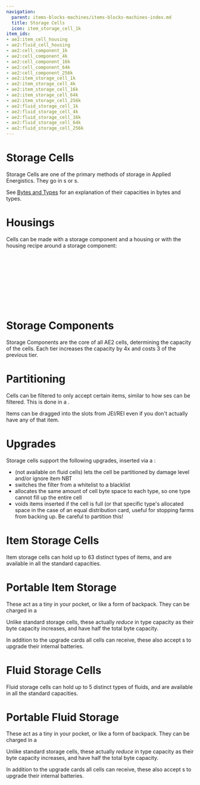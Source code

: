 ```yaml
---
navigation:
  parent: items-blocks-machines/items-blocks-machines-index.md
  title: Storage Cells
  icon: item_storage_cell_1k
item_ids:
- ae2:item_cell_housing
- ae2:fluid_cell_housing
- ae2:cell_component_1k
- ae2:cell_component_4k
- ae2:cell_component_16k
- ae2:cell_component_64k
- ae2:cell_component_256k
- ae2:item_storage_cell_1k
- ae2:item_storage_cell_4k
- ae2:item_storage_cell_16k
- ae2:item_storage_cell_64k
- ae2:item_storage_cell_256k
- ae2:fluid_storage_cell_1k
- ae2:fluid_storage_cell_4k
- ae2:fluid_storage_cell_16k
- ae2:fluid_storage_cell_64k
- ae2:fluid_storage_cell_256k
---
```

# Storage Cells

Storage Cells are one of the primary methods of storage in Applied Energistics. They go in <ItemLink id="drive" />s
or <ItemLink id="chest" />s.

See [Bytes and Types](../ae2-mechanics/bytes-and-types.md) for an explanation of their capacities in bytes and types.

# Housings

Cells can be made with a storage component and a housing or with the housing recipe around a storage component:

<Recipe id="network/cells/item_storage_cell_1k_storage" />
<Recipe id="network/cells/item_storage_cell_1k" />
<br/><br/><br/><br/><br/><br/><br/><br/>
<RecipeFor id="item_cell_housing" />
<RecipeFor id="fluid_cell_housing" />

# Storage Components

Storage Components are the core of all AE2 cells, determining the capacity of the cells. Each tier increases the capacity
by 4x and costs 3 of the previous tier.

<RecipeFor id="cell_component_1k" />
<RecipeFor id="cell_component_4k" />
<RecipeFor id="cell_component_16k" />
<RecipeFor id="cell_component_64k" />
<RecipeFor id="cell_component_256k" />

# Partitioning

Cells can be filtered to only accept certain items, similar to how <ItemLink id="storage_bus" />ses can be filtered. This is
done in a <ItemLink id="cell_workbench" />.

Items can be dragged into the slots from JEI/REI even if you don't actually have any of that item.

# Upgrades

Storage cells support the following upgrades, inserted via a <ItemLink id="cell_workbench" />:

- <ItemLink id="fuzzy_card" /> (not available on fluid cells) lets the cell be partitioned by damage level and/or ignore item NBT
- <ItemLink id="inverter_card" /> switches the filter from a whitelist to a blacklist
- <ItemLink id="equal_distribution_card" /> allocates the same amount of cell byte space to each type, so one type cannot fill up the entire cell
- <ItemLink id="void_card" /> voids items inserted if the cell is full (or that specific type's allocated space in the
case of an equal distribution card, useful for stopping farms from backing up. Be careful to partition this!

# Item Storage Cells

Item storage cells can hold up to 63 distinct types of items, and are available in all the standard capacities.

<RecipeFor id="item_storage_cell_1k" />
<RecipeFor id="item_storage_cell_4k" />
<RecipeFor id="item_storage_cell_16k" />
<RecipeFor id="item_storage_cell_64k" />
<RecipeFor id="item_storage_cell_256k" />

# Portable Item Storage

These act as a tiny <ItemLink id="chest" /> in your pocket, or like a form of backpack. They can be charged in a <ItemLink id="charger" />

Unlike standard storage cells, these actually *reduce* in type capacity as their byte capacity increases, and have half the
total byte capacity.

In addition to the upgrade cards all cells can receive, these also accept <ItemLink id="energy_card" />s to upgrade their internal batteries.

<RecipeFor id="portable_item_cell_1k" />
<RecipeFor id="portable_item_cell_4k" />
<RecipeFor id="portable_item_cell_16k" />
<RecipeFor id="portable_item_cell_64k" />
<RecipeFor id="portable_item_cell_256k" />

# Fluid Storage Cells

Fluid storage cells can hold up to 5 distinct types of fluids, and are available in all the standard capacities.

<RecipeFor id="fluid_storage_cell_1k" />
<RecipeFor id="fluid_storage_cell_4k" />
<RecipeFor id="fluid_storage_cell_16k" />
<RecipeFor id="fluid_storage_cell_64k" />
<RecipeFor id="fluid_storage_cell_256k" />

# Portable Fluid Storage

These act as a tiny <ItemLink id="chest" /> in your pocket, or like a form of backpack. They can be charged in a <ItemLink id="charger" />

Unlike standard storage cells, these actually *reduce* in type capacity as their byte capacity increases, and have half the
total byte capacity.

In addition to the upgrade cards all cells can receive, these also accept <ItemLink id="energy_card" />s to upgrade their internal batteries.

<RecipeFor id="portable_fluid_cell_1k" />
<RecipeFor id="portable_fluid_cell_4k" />
<RecipeFor id="portable_fluid_cell_16k" />
<RecipeFor id="portable_fluid_cell_64k" />
<RecipeFor id="portable_fluid_cell_256k" />
